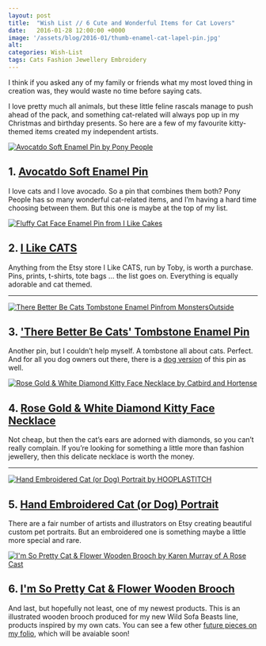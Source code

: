 ```yaml
---
layout: post
title:  "Wish List // 6 Cute and Wonderful Items for Cat Lovers"
date:   2016-01-28 12:00:00 +0000
image: '/assets/blog/2016-01/thumb-enamel-cat-lapel-pin.jpg'
alt: 
categories: Wish-List
tags: Cats Fashion Jewellery Embroidery
---
```



<p class="intro">I think if you asked any of my family or friends what my most loved thing in creation was, they would waste no time before saying cats.</p>

I love pretty much all animals, but these little feline rascals manage to push ahead of the pack, and something cat-related will always pop up in my Christmas and birthday presents. So here are a few of my favourite kitty-themed items created my independent artists.

<div class="row">
	<div class="col-md-6">
		<a href="https://www.etsy.com/listing/256839530/avocatdo-soft-enamel-pin" title="Avocatdo Soft Enamel Pin by Pony People"><img src="/assets/blog/2016-01/avocatdo-soft-enamel-pin.jpg" alt="Avocatdo Soft Enamel Pin by Pony People" title="Avocatdo Soft Enamel Pin by Pony People"></a>
		<h2>1. <a href="https://www.etsy.com/listing/256839530/avocatdo-soft-enamel-pin" title="Avocatdo Soft Enamel Pin by Pony People">Avocatdo Soft Enamel Pin</a></h2>
		<p>I love cats and I love avocado. So a pin that combines them both? Pony People has so many wonderful cat-related items, and I’m having a hard time choosing between them. But this one is maybe at the top of my list.</p>
	</div>
	<div class="col-md-6">
		<a href="https://www.etsy.com/shop/ilikeCATSshop" title="Fluffy Cat Face Enamel Pin from I Like Cakes"><img src="/assets/blog/2016-01/enamel-cat-lapel-pin.jpg" alt="Fluffy Cat Face Enamel Pin from I Like Cakes" title="Fluffy Cat Face Enamel Pin from I Like Cakes"></a>
		<h2>2. <a href="https://www.etsy.com/shop/ilikeCATSshop">I Like CATS</a></h2>
		<p>Anything from the Etsy store I Like CATS, run by Toby, is worth a purchase. Pins, prints, t-shirts, tote bags ... the list goes on. Everything is equally adorable and cat themed.</p>
	</div>
</div>

* * *

<div class="row">
	<div class="col-md-6">
		<a href="https://www.etsy.com/listing/252710553/there-better-be-cats-tombstone-soft" title="There Better Be Cats Tombstone Enamel Pinfrom MonstersOutside"><img src="/assets/blog/2016-01/there-better-be-cats-tombstone-enamel-pin.jpg" alt="There Better Be Cats Tombstone Enamel Pinfrom MonstersOutside" title="There Better Be Cats Tombstone Enamel Pinfrom MonstersOutside"></a>
		<h2>3. <a href="https://www.etsy.com/listing/252710553/there-better-be-cats-tombstone-soft" title="There Better Be Cats Tombstone Enamel Pinfrom MonstersOutside">'There Better Be Cats' Tombstone Enamel Pin</a></h2>
		<p>Another pin, but I couldn’t help myself. A tombstone all about cats. Perfect. And for all you dog owners out there, there is a <a href="https://www.etsy.com/listing/227721823/there-better-be-dogs-tombstone-soft" title="'There Better Be Dogs' Tombstone Enamel Pin">dog version</a> of this pin as well.</p>
	</div>
	<div class="col-md-6">
		<a href="http://www.catbirdnyc.com/choupette-necklace-rose-gold.html" title="Rose Gold &amp; White Diamond Kitty Face Necklace by Catbird and Hortense"><img src="/assets/blog/2016-01/rose-gold-diamond-kitty-face-necklace.jpg" alt="Rose Gold &amp; White Diamond Kitty Face Necklace by Catbird and Hortense" title="Rose Gold &amp; White Diamond Kitty Face Necklace by Catbird and Hortense"></a>
		<h2>4. <a href="http://www.catbirdnyc.com/choupette-necklace-rose-gold.html" title="Rose Gold &amp; White Diamond Kitty Face Necklace by Catbird and Hortense">Rose Gold &amp; White Diamond Kitty Face Necklace</a></h2>
		<p>Not cheap, but then the cat’s ears are adorned with diamonds, so you can’t really complain. If you’re looking for something a little more than fashion jewellery, then this delicate necklace is worth the money.</p>
	</div>
</div>

* * *

<div class="row">
	<div class="col-md-6">
		<a href="http://www.hooplastitch.com/petportraits/" title="Hand Embroidered Cat (or Dog) Portrait by HOOPLASTITCH"><img src="/assets/blog/2016-01/hand-embroidered-cat-dog-portrait.jpg" alt="Hand Embroidered Cat (or Dog) Portrait by HOOPLASTITCH" title="Hand Embroidered Cat (or Dog) Portrait by HOOPLASTITCH"></a>
		<h2>5. <a href="http://www.hooplastitch.com/petportraits/" title="Hand Embroidered Cat (or Dog) Portrait by HOOPLASTITCH">Hand Embroidered Cat (or Dog) Portrait</a></h2>
		<p>There are a fair number of artists and illustrators on Etsy creating beautiful custom pet portraits. But an embroidered one is something maybe a little more special and rare.</p>
	</div>
	<div class="col-md-6">
		<a href="/my-work/2016/01/12/i-feel-pretty-ginger-cat.html" title="I'm So Pretty Cat &amp; Flower Wooden Brooch by Karen Murray of A Rose Cast"><img src="/assets/blog/2016-01/pretty-cat-flower-wooden-brooch.jpg" alt="I'm So Pretty Cat &amp; Flower Wooden Brooch by Karen Murray of A Rose Cast" title="I'm So Pretty Cat &amp; Flower Wooden Brooch by Karen Murray of A Rose Cast"></a>
		<h2>6. <a href="/my-work/2016/01/12/i-feel-pretty-ginger-cat.html" title="I'm So Pretty Cat &amp; Flower Wooden Brooch by Karen Murray of A Rose Cast">I'm So Pretty Cat &amp; Flower Wooden Brooch</a></h2>
		<p>And last, but hopefully not least, one of my newest products. This is an illustrated wooden brooch produced for my new Wild Sofa Beasts line, products inspired by my own cats. You can see a few other <a href="/project/illustration-wild-sofa-beasts.html" title="Wild Sofa Beasts Illustration and Product Line">future pieces on my folio</a>, which will be avaiable soon!</p>
	</div>
</div>
